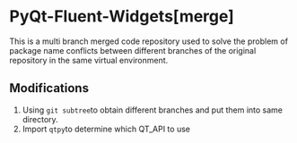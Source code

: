 # PyQt-Fluent-Widgets[merge]

This is a multi branch merged code repository used to solve the problem of package name conflicts between different branches of the original repository in the same virtual environment.

## Modifications

1. Using ``git subtree``to obtain different branches and put them into same directory.
2. Import ``qtpy``to determine which QT_API to use
